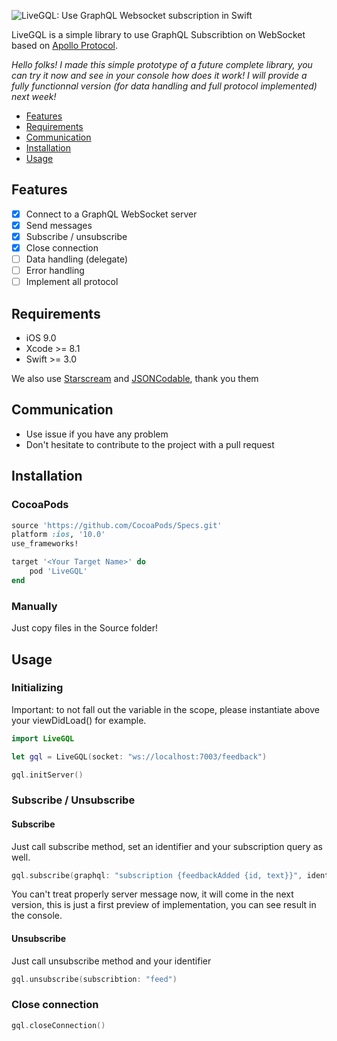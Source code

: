 ![LiveGQL: Use GraphQL Websocket subscription in Swift](http://i.imgur.com/kW0Mtet.png)

LiveGQL is a simple library to use GraphQL Subscribtion on WebSocket based on [Apollo Protocol](https://github.com/apollographql/subscriptions-transport-ws/blob/master/PROTOCOL.md).

*Hello folks! I made this simple prototype of a future complete library, you can try it now and see in your console how does it work! I will provide a fully functionnal version (for data handling and full protocol implemented) next week!*

- [Features](#features)
- [Requirements](#requirements)
- [Communication](#communication)
- [Installation](#installation)
- [Usage](#usage)

## Features

- [x] Connect to a GraphQL WebSocket server
- [x] Send messages
- [x] Subscribe / unsubscribe
- [x] Close connection
- [ ] Data handling (delegate)
- [ ] Error handling
- [ ] Implement all protocol

## Requirements

- iOS 9.0
- Xcode >= 8.1
- Swift >= 3.0

We also use [Starscream](https://github.com/daltoniam/Starscream) and [JSONCodable](https://github.com/matthewcheok/JSONCodable), thank you them

## Communication

- Use issue if you have any problem
- Don't hesitate to contribute to the project with a pull request

## Installation

### CocoaPods

```ruby
source 'https://github.com/CocoaPods/Specs.git'
platform :ios, '10.0'
use_frameworks!

target '<Your Target Name>' do
    pod 'LiveGQL'
end
```

### Manually

Just copy files in the Source folder!


## Usage

### Initializing

Important: to not fall out the variable in the scope, please instantiate above your viewDidLoad() for example.

```swift
import LiveGQL

let gql = LiveGQL(socket: "ws://localhost:7003/feedback")

gql.initServer()
```

### Subscribe / Unsubscribe

#### Subscribe

Just call subscribe method, set an identifier and your subscription query as well.

```swift
gql.subscribe(graphql: "subscription {feedbackAdded {id, text}}", identifier: "feed")
```

You can't treat properly server message now, it will come in the next version, this is just a first preview of implementation, you can see result in the console.

#### Unsubscribe

Just call unsubscribe method and your identifier

```swift
gql.unsubscribe(subscribtion: "feed")
```

### Close connection

```swift
gql.closeConnection()
```

